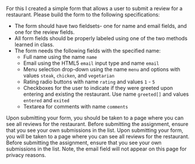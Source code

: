 
For this I created a simple form that allows a user to submit a review for a restaurant. Please build the form to the following specifications:

* The form should have two fieldsets- one for name and email fields, and one for the review fields.
* All form fields should be properly labeled using one of the two methods learned in class.
* The form needs the following fields with the specified name:
    * Full name using the name `name`
    * Email using the HTML5 `email` input type and name `email`
    * Menu selection drop-down using the name `menu` and options with values `steak`, `chicken`, and `vegetarian`
    * Rating radio buttons with name `rating` and values `1` - `5`
    * Checkboxes for the user to indicate if they were greeted upon entering and existing the restaurant. Use name `greeted[]` and values `entered` and `exited`
    * Textarea for comments with  name `comments`

Upon submitting your form, you should be taken to a page where you can see all reviews for the restaurant. Before submitting the assignment, ensure that you see your own submissions in the list.
Upon submitting your form, you will be taken to a page where you can see all reviews for the restaurant. Before submitting the assignment, ensure that you see your own submissions in the list. Note, the email field will not appear on this page for privacy reasons.
